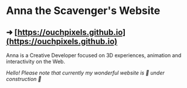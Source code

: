 # Anna the Scavenger's Website 

##  ➜ [https://ouchpixels.github.io](https://ouchpixels.github.io)

Anna is a Creative Developer focused on 3D experiences, animation and interactivity on the Web.

*Hello! Please note that currently my wonderful website is 🚧 under construction 🚧*



